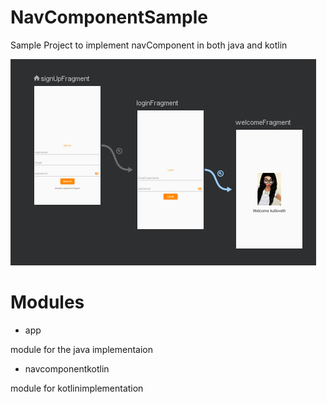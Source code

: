 # NavComponentSample
Sample Project to implement navComponent in both java and kotlin

![nav_graph](https://github.com/kulloveth/NavComponentSample/blob/master/screenshots/capture.png)

# Modules
* app

module for the java implementaion
* navcomponentkotlin

module for kotlinimplementation


